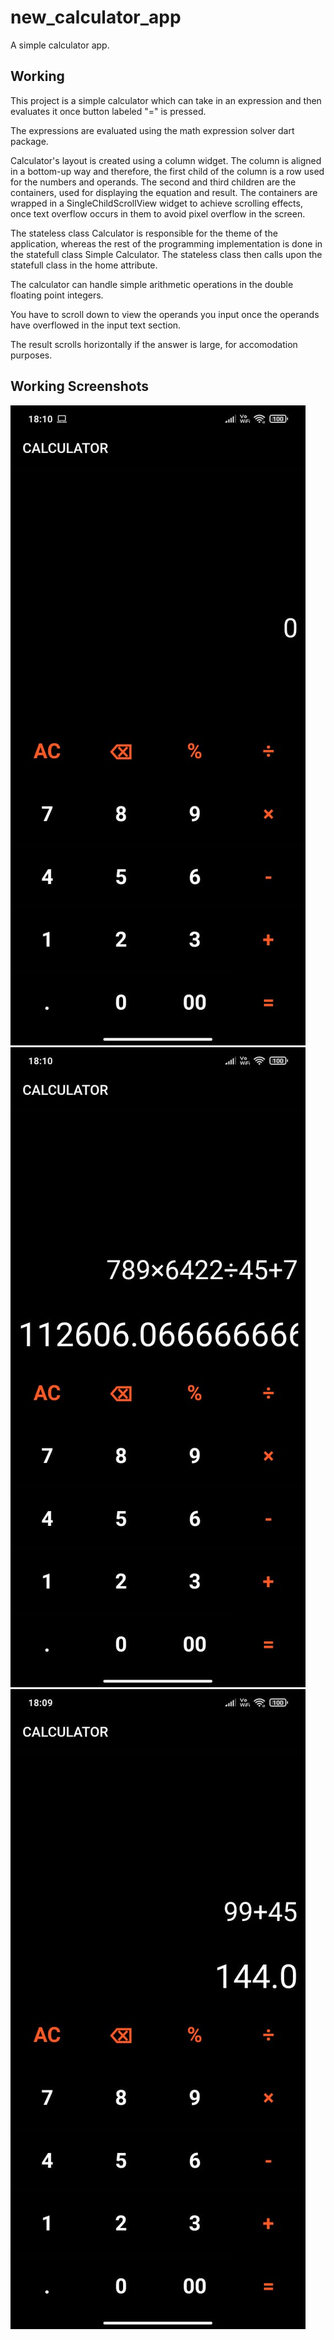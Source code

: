 # new_calculator_app

A simple calculator app.

## Working

This project is a simple calculator which can take in an expression and then evaluates it once button labeled "=" is pressed. 

The expressions are evaluated using the math expression solver dart package.

Calculator's layout is created using a column widget. The column is aligned in a bottom-up way and therefore, the first child of the column is a row used for the numbers and operands. The second and third children are the containers, used for displaying the equation and result. The containers are wrapped in a SingleChildScrollView widget to achieve scrolling effects, once text overflow occurs in them to avoid pixel overflow in the screen.

The stateless class Calculator is responsible for the theme of the application, whereas the rest of the programming implementation is done in the statefull class Simple Calculator. The stateless class then calls upon the statefull class in the home attribute.

The calculator can handle simple arithmetic operations in the double floating point integers.

You have to scroll down to view the operands you input once the operands have overflowed in the input text section.

The result scrolls horizontally if the answer is large, for accomodation purposes.

## Working Screenshots
<img src="Images/ss1.jpeg"/>
<img src="Images/ss2.jpeg"/>
<img src="Images/ss3.jpeg"/>



